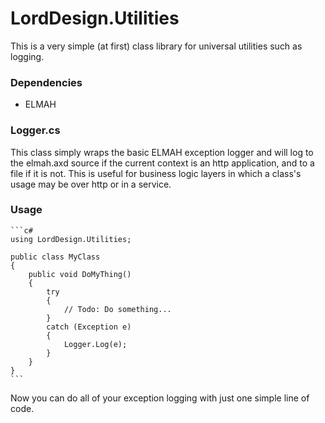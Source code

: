 LordDesign.Utilities
====================

This is a very simple (at first) class library for universal utilities such as logging.

### Dependencies
- ELMAH

### Logger.cs
This class simply wraps the basic ELMAH exception logger and will log to the elmah.axd source if the current context is an http application, and to a file if it is not. This is useful for business logic layers in which a class's usage may be over http or in a service.

### Usage

    ```c#
    using LordDesign.Utilities;
    
    public class MyClass
    {
        public void DoMyThing()
        {
            try
            {
                // Todo: Do something...
            }
            catch (Exception e)
            {
                Logger.Log(e);
            }
        }
    }
    ```

Now you can do all of your exception logging with just one simple line of code.